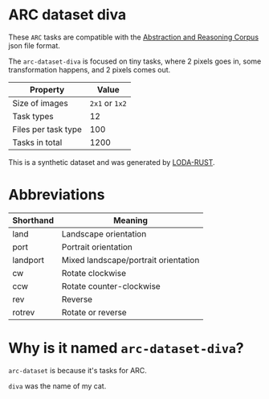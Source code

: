 # ARC dataset diva

These `ARC` tasks are compatible with the [Abstraction and Reasoning Corpus](https://github.com/fchollet/ARC) json file format.

The `arc-dataset-diva` is focused on tiny tasks, where 2 pixels goes in, some transformation happens, and 2 pixels comes out.

| Property            | Value          |
|---------------------|----------------|
| Size of images      | `2x1` or `1x2` |
| Task types          | 12             |
| Files per task type | 100            |
| Tasks in total      | 1200           |

This is a synthetic dataset and was generated by [LODA-RUST](https://github.com/loda-lang/loda-rust).

# Abbreviations

| Shorthand | Meaning                              |
|-----------|--------------------------------------|
| land      | Landscape orientation                |
| port      | Portrait orientation                 |
| landport  | Mixed landscape/portrait orientation |
| cw        | Rotate clockwise                     |
| ccw       | Rotate counter-clockwise             |
| rev       | Reverse                              |
| rotrev    | Rotate or reverse                    |

# Why is it named `arc-dataset-diva`?

`arc-dataset` is because it's tasks for ARC.

`diva` was the name of my cat.

